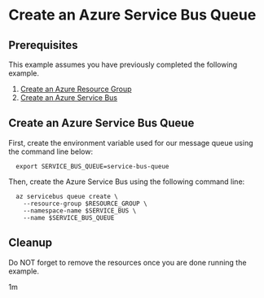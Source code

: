 
# Create an Azure Service Bus Queue

## Prerequisites

This example assumes you have previously completed the following example.

1. [Create an Azure Resource Group](../../group/create/)
1. [Create an Azure Service Bus](../create/)

## Create an Azure Service Bus Queue

<!-- workflow.cron(0 2 * * 1) -->
<!-- workflow.include(../create/README.md) -->

First, create the environment variable used for our message queue
using the command line below:

<!-- workflow.skip() -->
```shell
  export SERVICE_BUS_QUEUE=service-bus-queue
```

<!-- workflow.run() 
if [[ -z $SERVICE_BUS_QUEUE ]]; then
  export SERVICE_BUS_QUEUE=service-bus-queue-$RANDOM
fi
-->

Then, create the Azure Service Bus using the following command line:

```shell
  az servicebus queue create \
    --resource-group $RESOURCE_GROUP \
    --namespace-name $SERVICE_BUS \
    --name $SERVICE_BUS_QUEUE
```

<!-- workflow.directOnly() 
export RESULT=$(az servicebus queue show --resource-group $RESOURCE_GROUP --namespace $SERVICE_BUS --name $SERVICE_BUS_QUEUE --query status --output tsv)
az group delete --name $RESOURCE_GROUP --yes || true
if [[ "$RESULT" != Active ]]; then
  exit 1
fi
  -->

## Cleanup

Do NOT forget to remove the resources once you are done running the example.

1m
